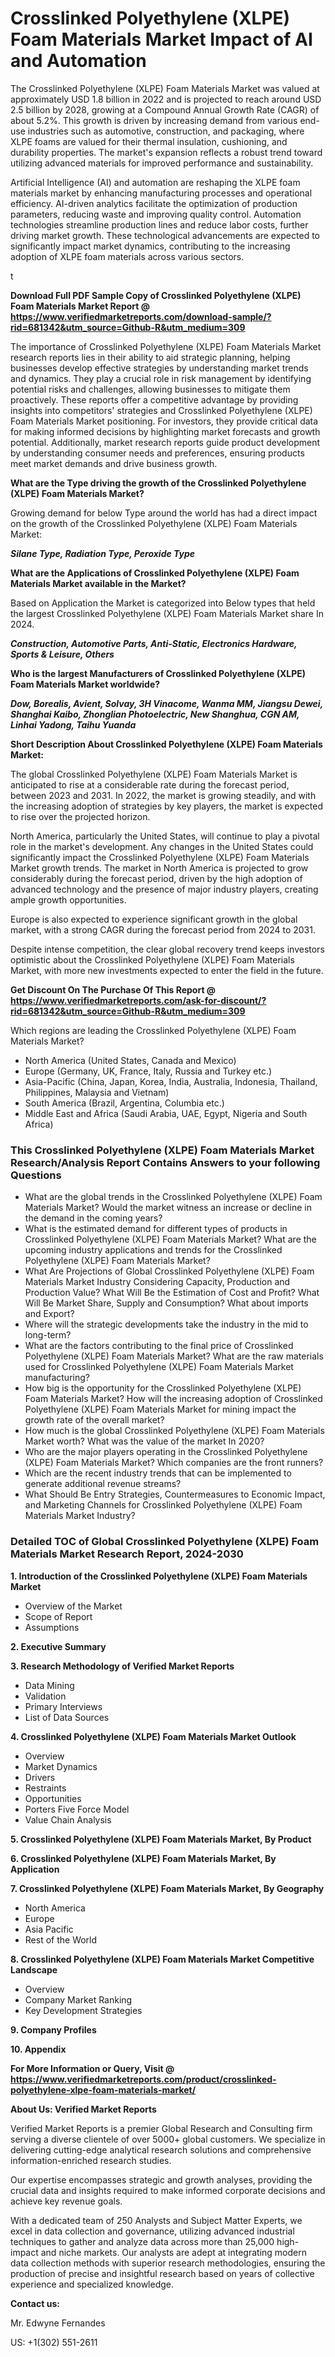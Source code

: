 <meta name="title" content="Global Crosslinked Polyethylene (XLPE) Foam Materials Market Impact of AI and Automation"><meta name="description" content="The Crosslinked Polyethylene (XLPE) Foam Materials Market was valued at approximately USD 1.8 billion in 2022 and is projected to reach around USD 2.5 billion by 2028,"><meta name="title" content="Crosslinked Polyethylene (XLPE) Foam Materials Market Size, Share, Scope, Trends, Growth, Opportunities, Analysis, Forecast"><h1>Crosslinked Polyethylene (XLPE) Foam Materials Market Impact of AI and Automation</h1><p>The Crosslinked Polyethylene (XLPE) Foam Materials Market was valued at approximately USD 1.8 billion in 2022 and is projected to reach around USD 2.5 billion by 2028, growing at a Compound Annual Growth Rate (CAGR) of about 5.2%. This growth is driven by increasing demand from various end-use industries such as automotive, construction, and packaging, where XLPE foams are valued for their thermal insulation, cushioning, and durability properties. The market's expansion reflects a robust trend toward utilizing advanced materials for improved performance and sustainability.</p><p>Artificial Intelligence (AI) and automation are reshaping the XLPE foam materials market by enhancing manufacturing processes and operational efficiency. AI-driven analytics facilitate the optimization of production parameters, reducing waste and improving quality control. Automation technologies streamline production lines and reduce labor costs, further driving market growth. These technological advancements are expected to significantly impact market dynamics, contributing to the increasing adoption of XLPE foam materials across various sectors.</p>t</p><p id="" class=""><strong>Download Full PDF Sample Copy of Crosslinked Polyethylene (XLPE) Foam Materials Market Report @ <a href="https://www.verifiedmarketreports.com/download-sample/?rid=681342&utm_source=Github-R&utm_medium=309" target="_blank">https://www.verifiedmarketreports.com/download-sample/?rid=681342&utm_source=Github-R&utm_medium=309</a></strong></p><p>The importance of&nbsp;Crosslinked Polyethylene (XLPE) Foam Materials Market research reports lies in their ability to aid strategic planning, helping businesses develop effective strategies by understanding market trends and dynamics. They play a crucial role in risk management by identifying potential risks and challenges, allowing businesses to mitigate them proactively. These reports offer a competitive advantage by providing insights into competitors' strategies and Crosslinked Polyethylene (XLPE) Foam Materials Market positioning. For investors, they provide critical data for making informed decisions by highlighting market forecasts and growth potential. Additionally, market research reports guide product development by understanding consumer needs and preferences, ensuring products meet market demands and drive business growth.</p><p><strong>What are the&nbsp;Type driving the growth of the Crosslinked Polyethylene (XLPE) Foam Materials Market?</strong></p><p id="" class="">Growing demand for below Type around the world has had a direct impact on the growth of the Crosslinked Polyethylene (XLPE) Foam Materials Market:</p><em><strong>Silane Type, Radiation Type, Peroxide Type</strong></em></p><strong>What are the&nbsp;Applications&nbsp;of Crosslinked Polyethylene (XLPE) Foam Materials Market available in the Market?</strong></p><p id="" class="">Based on Application the Market is categorized into Below types that held the largest Crosslinked Polyethylene (XLPE) Foam Materials Market share In 2024.</p><em><strong>Construction, Automotive Parts, Anti-Static, Electronics Hardware, Sports & Leisure, Others</strong></em></p><strong>Who is the largest Manufacturers of Crosslinked Polyethylene (XLPE) Foam Materials Market worldwide?</strong></p><p><em><strong>Dow, Borealis, Avient, Solvay, 3H Vinacome, Wanma MM, Jiangsu Dewei, Shanghai Kaibo, Zhonglian Photoelectric, New Shanghua, CGN AM, Linhai Yadong, Taihu Yuanda</strong></em></p><p id="" class=""><strong>Short Description About Crosslinked Polyethylene (XLPE) Foam Materials Market:</strong></p><p>The global Crosslinked Polyethylene (XLPE) Foam Materials Market is anticipated to rise at a considerable rate during the forecast period, between 2023 and 2031. In 2022, the market is growing steadily, and with the increasing adoption of strategies by key players, the market is expected to rise over the projected horizon.</p><p>North America, particularly the United States, will continue to play a pivotal role in the market's development. Any changes in the United States could significantly impact the Crosslinked Polyethylene (XLPE) Foam Materials Market growth trends. The market in North America is projected to grow considerably during the forecast period, driven by the high adoption of advanced technology and the presence of major industry players, creating ample growth opportunities.</p><p>Europe is also expected to experience significant growth in the global market, with a strong CAGR during the forecast period from 2024 to 2031.</p><p>Despite intense competition, the clear global recovery trend keeps investors optimistic about the Crosslinked Polyethylene (XLPE) Foam Materials Market, with more new investments expected to enter the field in the future.</p><p id="" class=""><strong>Get Discount On The Purchase Of This Report @ <a href="https://www.verifiedmarketreports.com/ask-for-discount/?rid=681342&utm_source=Github-R&utm_medium=309" target="_blank">https://www.verifiedmarketreports.com/ask-for-discount/?rid=681342&utm_source=Github-R&utm_medium=309</a></strong></p>Which regions are leading the Crosslinked Polyethylene (XLPE) Foam Materials Market?</p><ul><li>North America (United States, Canada and Mexico)</li><li>Europe (Germany, UK, France, Italy, Russia and Turkey etc.)</li><li>Asia-Pacific (China, Japan, Korea, India, Australia, Indonesia, Thailand, Philippines, Malaysia and Vietnam)</li><li>South America (Brazil, Argentina, Columbia etc.)</li><li>Middle East and Africa (Saudi Arabia, UAE, Egypt, Nigeria and South Africa)</li></ul><h3 id="" class="">This Crosslinked Polyethylene (XLPE) Foam Materials Market Research/Analysis Report Contains Answers to your following Questions</h3><ul><li>What are the global trends in the Crosslinked Polyethylene (XLPE) Foam Materials Market? Would the market witness an increase or decline in the demand in the coming years?</li><li>What is the estimated demand for different types of products in Crosslinked Polyethylene (XLPE) Foam Materials Market? What are the upcoming industry applications and trends for the Crosslinked Polyethylene (XLPE) Foam Materials Market?</li><li>What Are Projections of Global Crosslinked Polyethylene (XLPE) Foam Materials Market Industry Considering Capacity, Production and Production Value? What Will Be the Estimation of Cost and Profit? What Will Be Market Share, Supply and Consumption? What about imports and Export?</li><li>Where will the strategic developments take the industry in the mid to long-term?</li><li>What are the factors contributing to the final price of Crosslinked Polyethylene (XLPE) Foam Materials Market? What are the raw materials used for Crosslinked Polyethylene (XLPE) Foam Materials Market manufacturing?</li><li>How big is the opportunity for the Crosslinked Polyethylene (XLPE) Foam Materials Market? How will the increasing adoption of Crosslinked Polyethylene (XLPE) Foam Materials Market for mining impact the growth rate of the overall market?</li><li>How much is the global Crosslinked Polyethylene (XLPE) Foam Materials Market worth? What was the value of the market In 2020?</li><li>Who are the major players operating in the Crosslinked Polyethylene (XLPE) Foam Materials Market? Which companies are the front runners?</li><li>Which are the recent industry trends that can be implemented to generate additional revenue streams?</li><li>What Should Be Entry Strategies, Countermeasures to Economic Impact, and Marketing Channels for Crosslinked Polyethylene (XLPE) Foam Materials Market Industry?</li></ul><h3 id="" class="">Detailed TOC of Global Crosslinked Polyethylene (XLPE) Foam Materials Market Research Report, 2024-2030</h3><p id="" class=""><strong>1. Introduction of the Crosslinked Polyethylene (XLPE) Foam Materials Market</strong></p><ul><li>Overview of the Market</li><li>Scope of Report</li><li>Assumptions</li></ul><p id="" class=""><strong>2. Executive Summary</strong></p><p id="" class=""><strong>3. Research Methodology of Verified Market Reports</strong></p><ul><li>Data Mining</li><li>Validation</li><li>Primary Interviews</li><li>List of Data Sources</li></ul><p id="" class=""><strong>4. Crosslinked Polyethylene (XLPE) Foam Materials Market Outlook</strong></p><ul><li>Overview</li><li>Market Dynamics</li><li>Drivers</li><li>Restraints</li><li>Opportunities</li><li>Porters Five Force Model</li><li>Value Chain Analysis</li></ul><p id="" class=""><strong>5. Crosslinked Polyethylene (XLPE) Foam Materials Market, By Product</strong></p><p id="" class=""><strong>6. Crosslinked Polyethylene (XLPE) Foam Materials Market, By Application</strong></p><p id="" class=""><strong>7. Crosslinked Polyethylene (XLPE) Foam Materials Market, By Geography</strong></p><ul><li>North America</li><li>Europe</li><li>Asia Pacific</li><li>Rest of the World</li></ul><p id="" class=""><strong>8. Crosslinked Polyethylene (XLPE) Foam Materials Market Competitive Landscape</strong></p><ul><li>Overview</li><li>Company Market Ranking</li><li>Key Development Strategies</li></ul><p id="" class=""><strong>9. Company Profiles</strong></p><p id="" class=""><strong>10. Appendix</strong></p><p id="" class=""><strong>For More Information or Query, Visit @ <a href="https://www.verifiedmarketreports.com/product/crosslinked-polyethylene-xlpe-foam-materials-market/" target="_blank">https://www.verifiedmarketreports.com/product/crosslinked-polyethylene-xlpe-foam-materials-market/</a></strong></p><p id="" class=""><strong>About Us: Verified Market Reports</strong></p><p id="" class="">Verified Market Reports is a premier Global Research and Consulting firm serving a diverse clientele of over 5000+ global customers. We specialize in delivering cutting-edge analytical research solutions and comprehensive information-enriched research studies.</p><p id="" class="">Our expertise encompasses strategic and growth analyses, providing the crucial data and insights required to make informed corporate decisions and achieve key revenue goals.</p><p id="" class="">With a dedicated team of 250 Analysts and Subject Matter Experts, we excel in data collection and governance, utilizing advanced industrial techniques to gather and analyze data across more than 25,000 high-impact and niche markets. Our analysts are adept at integrating modern data collection methods with superior research methodologies, ensuring the production of precise and insightful research based on years of collective experience and specialized knowledge.</p><p id="" class=""><strong>Contact us:</strong></p><p id="" class="">Mr. Edwyne Fernandes</p><p id="" class="">US: +1(302) 551-2611</p>